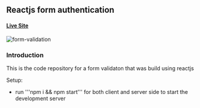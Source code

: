 ## Reactjs form authentication

#### [Live Site](https://frenetiks-form-authentication.netlify.app/)

![form-validation](https://i.ibb.co/ZzgQJz2/image.png)

### Introduction
This is the code repository for a form validaton that was build using reactjs

Setup:
- run '''npm i && npm start''' for both client and server side to start the development server
